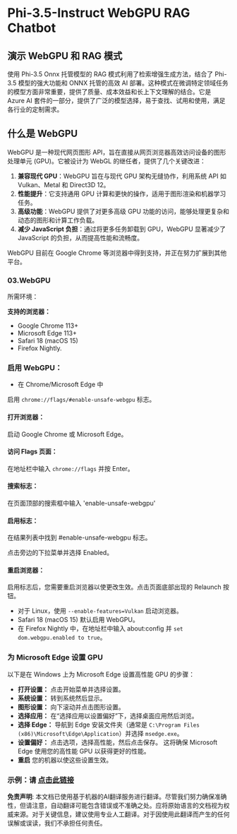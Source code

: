 # Phi-3.5-Instruct WebGPU RAG Chatbot

## 演示 WebGPU 和 RAG 模式

使用 Phi-3.5 Onnx 托管模型的 RAG 模式利用了检索增强生成方法，结合了 Phi-3.5 模型的强大功能和 ONNX 托管的高效 AI 部署。这种模式在微调特定领域任务的模型方面非常重要，提供了质量、成本效益和长上下文理解的结合。它是 Azure AI 套件的一部分，提供了广泛的模型选择，易于查找、试用和使用，满足各行业的定制需求。

## 什么是 WebGPU 
WebGPU 是一种现代网页图形 API，旨在直接从网页浏览器高效访问设备的图形处理单元 (GPU)。它被设计为 WebGL 的继任者，提供了几个关键改进：

1. **兼容现代 GPU**：WebGPU 旨在与现代 GPU 架构无缝协作，利用系统 API 如 Vulkan、Metal 和 Direct3D 12。
2. **性能提升**：它支持通用 GPU 计算和更快的操作，适用于图形渲染和机器学习任务。
3. **高级功能**：WebGPU 提供了对更多高级 GPU 功能的访问，能够处理更复杂和动态的图形和计算工作负载。
4. **减少 JavaScript 负担**：通过将更多任务卸载到 GPU，WebGPU 显著减少了 JavaScript 的负担，从而提高性能和流畅度。

WebGPU 目前在 Google Chrome 等浏览器中得到支持，并正在努力扩展到其他平台。

### 03.WebGPU
所需环境：

**支持的浏览器：**
- Google Chrome 113+
- Microsoft Edge 113+
- Safari 18 (macOS 15)
- Firefox Nightly.

### 启用 WebGPU：

- 在 Chrome/Microsoft Edge 中

启用 `chrome://flags/#enable-unsafe-webgpu` 标志。

#### 打开浏览器：
启动 Google Chrome 或 Microsoft Edge。

#### 访问 Flags 页面：
在地址栏中输入 `chrome://flags` 并按 Enter。

#### 搜索标志：
在页面顶部的搜索框中输入 'enable-unsafe-webgpu'

#### 启用标志：
在结果列表中找到 #enable-unsafe-webgpu 标志。

点击旁边的下拉菜单并选择 Enabled。

#### 重启浏览器：

启用标志后，您需要重启浏览器以使更改生效。点击页面底部出现的 Relaunch 按钮。

- 对于 Linux，使用 `--enable-features=Vulkan` 启动浏览器。
- Safari 18 (macOS 15) 默认启用 WebGPU。
- 在 Firefox Nightly 中，在地址栏中输入 about:config 并 `set dom.webgpu.enabled to true`。

### 为 Microsoft Edge 设置 GPU 

以下是在 Windows 上为 Microsoft Edge 设置高性能 GPU 的步骤：

- **打开设置：** 点击开始菜单并选择设置。
- **系统设置：** 转到系统然后显示。
- **图形设置：** 向下滚动并点击图形设置。
- **选择应用：** 在“选择应用以设置偏好”下，选择桌面应用然后浏览。
- **选择 Edge：** 导航到 Edge 安装文件夹（通常是 `C:\Program Files (x86)\Microsoft\Edge\Application`）并选择 `msedge.exe`。
- **设置偏好：** 点击选项，选择高性能，然后点击保存。
这将确保 Microsoft Edge 使用您的高性能 GPU 以获得更好的性能。
- **重启** 您的机器以使这些设置生效。

### 示例：请 [点击此链接](https://github.com/microsoft/aitour-exploring-cutting-edge-models/tree/main/src/02.ONNXRuntime/01.WebGPUChatRAG)

**免责声明**:
本文档已使用基于机器的AI翻译服务进行翻译。尽管我们努力确保准确性，但请注意，自动翻译可能包含错误或不准确之处。应将原始语言的文档视为权威来源。对于关键信息，建议使用专业人工翻译。对于因使用此翻译而产生的任何误解或误读，我们不承担任何责任。